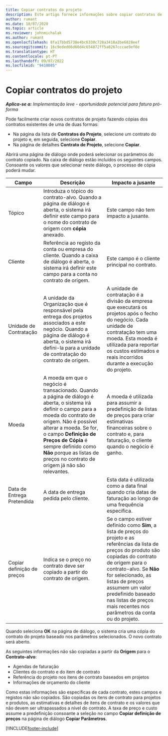 ```yaml
---
title: Copiar contratos do projeto
description: Este artigo fornece informações sobre copiar contratos de projeto no Project Operations.
author: rumant
ms.date: 10/07/2020
ms.topic: article
ms.reviewer: johnmichalak
ms.author: rumant
ms.openlocfilehash: 8fa17bbd5738e4bc6330c728a3418a2be6828eef
ms.sourcegitcommit: 16c9eded66d60d4c654872ff5a0267cccae9ef0e
ms.translationtype: HT
ms.contentlocale: pt-PT
ms.lasthandoff: 09/07/2022
ms.locfileid: "9410085"
---
```

# <a name="copy-project-contracts"></a>Copiar contratos do projeto

_**Aplica-se a:** Implementação leve - oportunidade potencial para fatura pró-forma_

Pode facilmente criar novos contratos de projeto fazendo cópias dos contratos existentes de uma de duas formas: 

  - Na página da lista de **Contratos do Projeto**, selecione um contrato do projeto e, em seguida, selecione **Copiar**.
  - Na página de detalhes **Contrato de Projeto**, selecione **Copiar**.

Abrirá uma página de diálogo onde poderá selecionar os parâmetros do contrato copiado. Na caixa de diálogo estão incluídos os seguintes campos. Consoante os valores que selecionar neste diálogo, o processo de cópia poderá mudar.

| **Campo** | **Descrição** | **Impacto a jusante** |
| --- | --- | --- |
| Tópico | Introduza o tópico do contrato-alvo. Quando a página de diálogo é aberta, o sistema irá definir este campo para o nome do contrato de origem com **cópia** anexado. | Este campo não tem impacto a jusante. |
| Cliente | Referência ao registo da conta ou empresa do cliente. Quando a caixa de diálogo é aberta, o sistema irá definir este campo para a conta no contrato de origem. | Este campo é o cliente principal no contrato. |
| Unidade de Contratação | A unidade da Organização que é responsável pela entrega dos projetos associados a este negócio. Quando a página de diálogo é aberta, o sistema irá defini-la para a unidade de contratação do contrato de origem. | A unidade de contratação é a divisão da empresa que executará os projetos após o fecho do negócio. Cada unidade de contratação tem uma moeda. Esta moeda é utilizada para reportar os custos estimados e reais incorridos durante a execução do projeto. |
| Moeda | A moeda em que o negócio é transacionado. Quando a página de diálogo é aberta, o sistema irá definir o campo para a moeda do contrato de origem. Não é possível alterar a moeda. Se for, o campo **Definição de Preços de Cópia** é sempre definido como **Não** porque as listas de preços no contrato de origem já não são relevantes. | A moeda é utilizada para assumir a predefinição de listas de preços para criar estimativas financeiras sobre o contrato e, para faturação, o cliente quando o negócio é ganho. |
| Data de Entrega Pretendida | A data de entrega pedida pelo cliente. | Esta data é utilizada como a data final quando cria datas de faturação ao longo de uma frequência específica. |
| Copiar definição de preços | Indica se o preço no contrato deve ser copiado a partir do contrato de origem. | Se o campo estiver definido como **Sim**, a lista de preços do projeto e as referências da lista de preços do produto são copiadas do contrato de origem para o contrato-alvo. Se **Não** for selecionado, as listas de preços assumem um valor predefinido baseado nas listas de preços mais recentes nos parâmetros da conta ou do projeto. |

Quando seleciona **OK** na página de diálogo, o sistema cria uma cópia do contrato do projeto baseado nos parâmetros selecionados. O novo contrato será aberto.

As seguintes informações não são copiadas a partir da **Origem** para o **Contrato-alvo**:

  - Agendas de faturação
  - Clientes do contrato e do item de contrato
  - Referência do projeto nos itens de contrato baseados em projetos
  - Informações de orçamento do cliente

Como estas informações são específicas de cada contrato, estes campos e registos não são copiados. São copiadas os itens de contrato para projetos e produtos, as estimativas e detalhes de itens de contrato e os valores que não devem ser ultrapassados a nível do contrato. A taxa de preço e custo assume a predefinição consoante a seleção no campo **Copiar definição de preços** na página de diálogo **Copiar Parâmetros**.


[!INCLUDE[footer-include](../../includes/footer-banner.md)]
